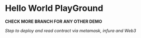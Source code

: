 # Hello World PlayGround

**CHECK MORE BRANCH FOR ANY OTHER DEMO**

 *Step to deploy and read contract via metamask, infura and Web3*
